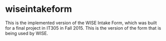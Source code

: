 # wiseintakeform
This is the implemented version of the WISE Intake Form, which was built for a final project in IT305 in Fall 2015. This is the version of the form that is being used by WISE.
